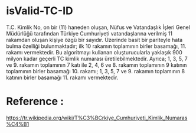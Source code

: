 # isValid-TC-ID

T.C. Kimlik No, on bir (11) haneden oluşan, Nüfus ve Vatandaşlık İşleri Genel Müdürlüğü tarafından Türkiye Cumhuriyeti vatandaşlarına verilmiş 11 rakamdan oluşan kişiye özgü bir sayıdır.
Üzerinde basit bir pariteyle hata bulma özelliği bulunmaktadır; ilk 10 rakamın toplamının birler basamağı, 11. rakamı vermektedir. Bu algoritmayı kullanan oluşturucularla yaklaşık 900 milyon kadar geçerli TC kimlik numarası üretilebilmektedir.
Ayrıca; 1, 3, 5, 7 ve 9. rakamın toplamının 7 katı ile 2, 4, 6 ve 8. rakamın toplamının 9 katının toplamının birler basamağı 10. rakamı; 1, 3, 5, 7 ve 9. rakamın toplamının 8 katının birler basamağı 11. rakamı vermektedir.

# Reference :
https://tr.wikipedia.org/wiki/T%C3%BCrkiye_Cumhuriyeti_Kimlik_Numaras%C4%B1
